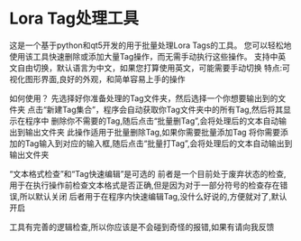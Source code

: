 # Lora Tag处理工具
这是一个基于python和qt5开发的用于批量处理Lora Tags的工具。 您可以轻松地使用该工具快速删除或添加大量Tag操作，而无需手动执行这些操作。
支持中英文自由切换，默认语言为中文，如果您打算使用英文，可能需要手动切换
特点:可视化图形界面,良好的外观，和简单容易上手的操作

如何使用？
先选择好你准备处理的Tag文件夹，然后选择一个你想要输出到的文件夹
点击“新建Tag集合”，程序会自动获取你Tag文件夹中的所有Tag,然后将其显示在程序中
删除你不需要的Tag,随后点击“批量删Tag”,会将处理后的文本自动输出到输出文件夹
此操作适用于批量删除Tag,如果你需要批量添加Tag
将你需要添加的Tag输入到对应的输入框,随后点击“批量打Tag”,会将处理后的文本自动输出到输出文件夹

“文本格式检查”和“Tag快速编辑”是可选的
前者是一个目前处于废弃状态的检查,用于在执行操作前检查文本格式是否正确,但是因为对于一部分符号的检查存在错误,所以默认关闭
后者用于在程序内快速编辑Tag,没什么好说的,方便就对了,默认开启

工具有完善的逻辑检查,所以你应该是不会碰到奇怪的报错,如果有请向我反馈


